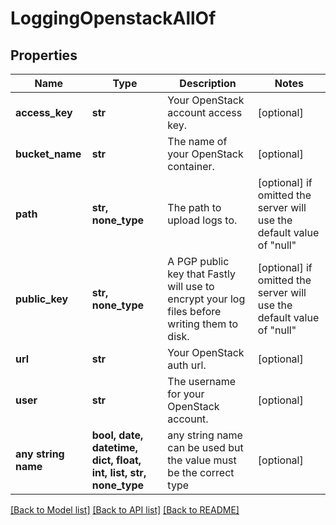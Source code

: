 # LoggingOpenstackAllOf


## Properties
Name | Type | Description | Notes
------------ | ------------- | ------------- | -------------
**access_key** | **str** | Your OpenStack account access key. | [optional] 
**bucket_name** | **str** | The name of your OpenStack container. | [optional] 
**path** | **str, none_type** | The path to upload logs to. | [optional]  if omitted the server will use the default value of "null"
**public_key** | **str, none_type** | A PGP public key that Fastly will use to encrypt your log files before writing them to disk. | [optional]  if omitted the server will use the default value of "null"
**url** | **str** | Your OpenStack auth url. | [optional] 
**user** | **str** | The username for your OpenStack account. | [optional] 
**any string name** | **bool, date, datetime, dict, float, int, list, str, none_type** | any string name can be used but the value must be the correct type | [optional]

[[Back to Model list]](../README.md#documentation-for-models) [[Back to API list]](../README.md#documentation-for-api-endpoints) [[Back to README]](../README.md)


